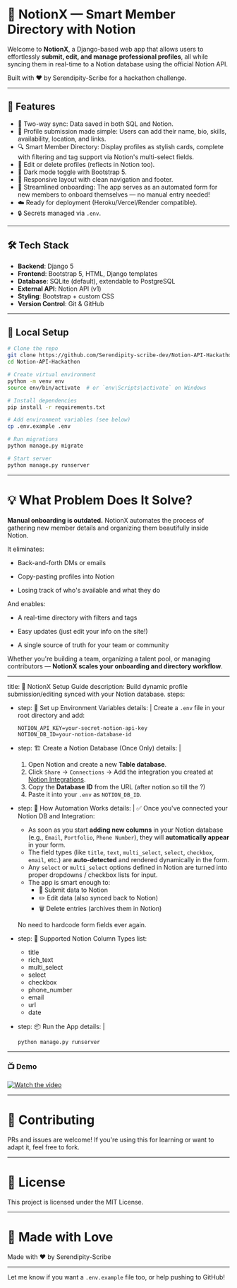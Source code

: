 # 🧠 NotionX — Smart Member Directory with Notion

Welcome to **NotionX**, a Django-based web app that allows users to effortlessly **submit, edit, and manage professional profiles**, all while syncing them in real-time to a Notion database using the official Notion API.

Built with ❤️ by Serendipity-Scribe for a hackathon challenge.

---

## 🚀 Features

- 🔗 Two-way sync: Data saved in both SQL and Notion.
- 📄 Profile submission made simple: Users can add their name, bio, skills, availability, location, and links.
- 🔍 Smart Member Directory: Display profiles as stylish cards, complete with filtering and tag support via Notion's multi-select fields.
- 📝 Edit or delete profiles (reflects in Notion too).
- 🌙 Dark mode toggle with Bootstrap 5.
- 🧭 Responsive layout with clean navigation and footer.
- 🔄 Streamlined onboarding: The app serves as an automated form for new members to onboard themselves — no manual entry needed!
- ☁️ Ready for deployment (Heroku/Vercel/Render compatible).
- 🔒 Secrets managed via `.env`.

---

## 🛠️ Tech Stack

- **Backend**: Django 5
- **Frontend**: Bootstrap 5, HTML, Django templates
- **Database**: SQLite (default), extendable to PostgreSQL
- **External API**: Notion API (v1)
- **Styling**: Bootstrap + custom CSS
- **Version Control**: Git & GitHub

---

## 🧪 Local Setup

```bash
# Clone the repo
git clone https://github.com/Serendipity-scribe-dev/Notion-API-Hackathon.git
cd Notion-API-Hackathon

# Create virtual environment
python -m venv env
source env/bin/activate  # or `env\Scripts\activate` on Windows

# Install dependencies
pip install -r requirements.txt

# Add environment variables (see below)
cp .env.example .env

# Run migrations
python manage.py migrate

# Start server
python manage.py runserver
```

---

# 💡 What Problem Does It Solve?

**Manual onboarding is outdated.**
NotionX automates the process of gathering new member details and organizing them beautifully inside Notion.

It eliminates:

- Back-and-forth DMs or emails

- Copy-pasting profiles into Notion

- Losing track of who's available and what they do

And enables:

- A real-time directory with filters and tags

- Easy updates (just edit your info on the site!)

- A single source of truth for your team or community

Whether you're building a team, organizing a talent pool, or managing contributors — **NotionX scales your onboarding and directory workflow**.

---

title: 🚀 NotionX Setup Guide
description: Build dynamic profile submission/editing synced with your Notion database.
steps:

- step: 🔐 Set up Environment Variables
  details: |
  Create a `.env` file in your root directory and add:

  ```env
  NOTION_API_KEY=your-secret-notion-api-key
  NOTION_DB_ID=your-notion-database-id
  ```

- step: 🏗️ Create a Notion Database (Once Only)
  details: |

  1. Open Notion and create a new **Table database**.
  2. Click `Share` → `Connections` → Add the integration you created at [Notion Integrations](https://www.notion.so/my-integrations).
  3. Copy the **Database ID** from the URL (after notion.so till the ?)
  4. Paste it into your `.env` as `NOTION_DB_ID`.

- step: 🧠 How Automation Works
  details: |
  ✅ Once you've connected your Notion DB and Integration:

  - As soon as you start **adding new columns** in your Notion database (e.g., `Email`, `Portfolio`, `Phone Number`), they will **automatically appear** in your form.
  - The field types (like `title`, `text`, `multi_select`, `select`, `checkbox`, `email`, etc.) are **auto-detected** and rendered dynamically in the form.
  - Any `select` or `multi_select` options defined in Notion are turned into proper dropdowns / checkbox lists for input.
  - The app is smart enough to:
    - 📝 Submit data to Notion
    - ✏️ Edit data (also synced back to Notion)
    - 🗑️ Delete entries (archives them in Notion)

  No need to hardcode form fields ever again.

- step: 🔁 Supported Notion Column Types
  list:

  - title
  - rich_text
  - multi_select
  - select
  - checkbox
  - phone_number
  - email
  - url
  - date

- step: 📦 Run the App
  details: |
  ```
  python manage.py runserver
  ```

---

### 📺 Demo

[![Watch the video](https://cdn.loom.com/sessions/thumbnails/632471c078dc47e7acd41f063dc0c12c-dd7f367267937079-full-play.gif)](https://www.loom.com/share/632471c078dc47e7acd41f063dc0c12c)

---

# 🤝 Contributing

PRs and issues are welcome! If you're using this for learning or want to adapt it, feel free to fork.

---

# 📜 License

This project is licensed under the MIT License.

---

# 💖 Made with Love

Made with ❤️ by Serendipity-Scribe

---

Let me know if you want a `.env.example` file too, or help pushing to GitHub!
